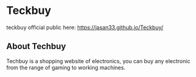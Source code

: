 # Teckbuy
 teckbuy official
public here:
https://jasan33.github.io/Teckbuy/


## About Techbuy

Techbuy is a shopping website of electronics, you can buy any electronic from the range of gaming
to working machines. 
